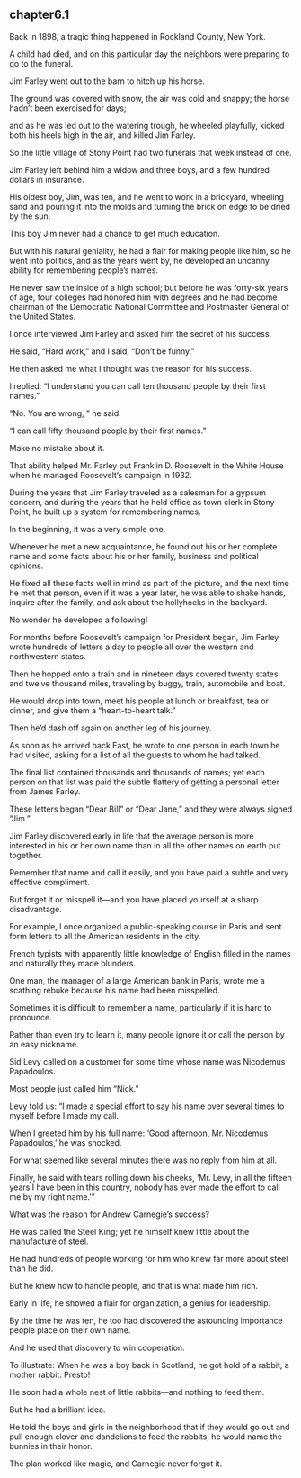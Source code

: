 
chapter6.1
---
Back in 1898, a tragic thing happened in Rockland County, New York.

A child had died, and on this particular day the neighbors were preparing to go to the funeral.

Jim Farley went out to the barn to hitch up his horse.

The ground was covered with snow, the air was cold and snappy; the horse hadn’t been exercised for days;

and as he was led out to the watering trough, he wheeled playfully, kicked both his heels high in the air, and killed Jim Farley.

So the little village of Stony Point had two funerals that week instead of one.

Jim Farley left behind him a widow and three boys, and a few hundred dollars in insurance.

His oldest boy, Jim, was ten, and he went to work in a brickyard, wheeling sand and pouring it into the molds and turning the brick on edge to be dried by the sun.

This boy Jim never had a chance to get much education.

But with his natural geniality, he had a flair for making people like him, so he went into politics, and as the years went by, he developed an uncanny ability for remembering people’s names.

He never saw the inside of a high school; but before he was forty-six years of age, four colleges had honored him with degrees and he had become chairman of the Democratic National Committee and Postmaster General of the United States.

I once interviewed Jim Farley and asked him the secret of his success.

He said, “Hard work,” and I said, “Don’t be funny.”

He then asked me what I thought was the reason for his success.

I replied: “I understand you can call ten thousand people by their first names.”

“No. You are wrong, ” he said.

“I can call fifty thousand people by their first names.”

Make no mistake about it.

That ability helped Mr. Farley put Franklin D. Roosevelt in the White House when he managed Roosevelt’s campaign in 1932.

During the years that Jim Farley traveled as a salesman for a gypsum concern, and during the years that he held office as town clerk in Stony Point, he built up a system for remembering names.

In the beginning, it was a very simple one.

Whenever he met a new acquaintance, he found out his or her complete name and some facts about his or her family, business and political opinions.

He fixed all these facts well in mind as part of the picture, and the next time he met that person, even if it was a year later, he was able to shake hands, inquire after the family, and ask about the hollyhocks in the backyard.

No wonder he developed a following!

For months before Roosevelt’s campaign for President began, Jim Farley wrote hundreds of letters a day to people all over the western and northwestern states.

Then he hopped onto a train and in nineteen days covered twenty states and twelve thousand miles, traveling by buggy, train, automobile and boat.

He would drop into town, meet his people at lunch or breakfast, tea or dinner, and give them a “heart-to-heart talk.”

Then he’d dash off again on another leg of his journey.

As soon as he arrived back East, he wrote to one person in each town he had visited, asking for a list of all the guests to whom he had talked.

The final list contained thousands and thousands of names; yet each person on that list was paid the subtle flattery of getting a personal letter from James Farley.

These letters began “Dear Bill” or “Dear Jane,” and they were always signed “Jim.”

Jim Farley discovered early in life that the average person is more interested in his or her own name than in all the other names on earth put together.

Remember that name and call it easily, and you have paid a subtle and very effective compliment.

But forget it or misspell it—and you have placed yourself at a sharp disadvantage.

For example, I once organized a public-speaking course in Paris and sent form letters to all the American residents in the city.

French typists with apparently little knowledge of English filled in the names and naturally they made blunders.

One man, the manager of a large American bank in Paris, wrote me a scathing rebuke because his name had been misspelled.

Sometimes it is difficult to remember a name, particularly if it is hard to pronounce.

Rather than even try to learn it, many people ignore it or call the person by an easy nickname.

Sid Levy called on a customer for some time whose name was Nicodemus Papadoulos.

Most people just called him “Nick.”

Levy told us: “I made a special effort to say his name over several times to myself before I made my call.

When I greeted him by his full name: ‘Good afternoon, Mr. Nicodemus Papadoulos,’ he was shocked.

For what seemed like several minutes there was no reply from him at all.

Finally, he said with tears rolling down his cheeks, ‘Mr. Levy, in all the fifteen years I have been in this country, nobody has ever made the effort to call me by my right name.’”

What was the reason for Andrew Carnegie’s success?

He was called the Steel King; yet he himself knew little about the manufacture of steel.

He had hundreds of people working for him who knew far more about steel than he did.

But he knew how to handle people, and that is what made him rich.

Early in life, he showed a flair for organization, a genius for leadership.

By the time he was ten, he too had discovered the astounding importance people place on their own name.

And he used that discovery to win cooperation.

To illustrate: When he was a boy back in Scotland, he got hold of a rabbit, a mother rabbit. Presto!

He soon had a whole nest of little rabbits—and nothing to feed them.

But he had a brilliant idea.

He told the boys and girls in the neighborhood that if they would go out and pull enough clover and dandelions to feed the rabbits, he would name the bunnies in their honor.

The plan worked like magic, and Carnegie never forgot it.